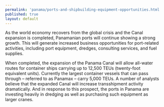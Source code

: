 ```yaml
---
permalink: 'panama/ports-and-shipbuilding-equipment-opportunities.html'
published: true
layout: default
---
```

As the world economy recovers from the global crisis and the Canal expansion is completed, Panamanian ports will continue showing a strong growth. This will generate increased business opportunities for port-related activities, including port equipment, dredges, consulting services, and fuel supplies.

When completed, the expansion of the Panama Canal will allow all-water routes for container ships carrying up to 12,500 TEUs (twenty-foot equivalent units). Currently the largest container vessels that can pass through – referred to as Panamax – carry 5,000 TEUs. A number of analysts believe that the expanded Canal will increase transshipment activity dramatically. And in response to this prospect, the ports in Panama are investing heavily in dredging as well as purchasing such equipment as larger cranes.
